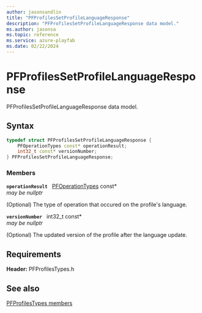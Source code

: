 ```yaml
---
author: jasonsandlin
title: "PFProfilesSetProfileLanguageResponse"
description: "PFProfilesSetProfileLanguageResponse data model."
ms.author: jasonsa
ms.topic: reference
ms.service: azure-playfab
ms.date: 02/22/2024
---
```


# PFProfilesSetProfileLanguageResponse  

PFProfilesSetProfileLanguageResponse data model.  

## Syntax  
  
```cpp
typedef struct PFProfilesSetProfileLanguageResponse {  
    PFOperationTypes const* operationResult;  
    int32_t const* versionNumber;  
} PFProfilesSetProfileLanguageResponse;  
```
  
### Members  
  
**`operationResult`** &nbsp; [PFOperationTypes](../../pftypes/enums/pfoperationtypes.md) const*  
*may be nullptr*  
  
(Optional) The type of operation that occured on the profile's language.
  
**`versionNumber`** &nbsp; int32_t const*  
*may be nullptr*  
  
(Optional) The updated version of the profile after the language update.
  
  
## Requirements  
  
**Header:** PFProfilesTypes.h
  
## See also  
[PFProfilesTypes members](../pfprofilestypes_members.md)  

  
  
